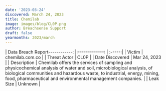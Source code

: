 ```yaml
---
date: '2023-03-24'
discovered: March 24, 2023
title: Chemilab
image: images/blog/CL0P.png
author: Breachsense Support
draft: false
yearmonths: 2023/march
---
```


| Data Breach Report------------:     |:-------------:    | :-----:|
| Victim      | chemilab.com.co      | 
| Threat Actor      | CL0P      | 
| Date Discovered      | Mar 24, 2023      | 
| Description      | Chemilab offers the services of sampling and physicochemical analysis of water and soil, microbiological analysis, of biological communities and hazardous waste, to industrial, energy, mining, food, pharmaceutical and environmental management companies.      | 
| Leak Size      | Unknown      | 

